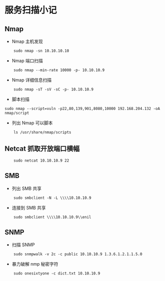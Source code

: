 # 服务扫描小记

## Nmap

- Nmap 主机发现

```
    sudo nmap -sn 10.10.10.10
```

-  Nmap 端口扫描

```
	sudo nmap --min-rate 10000 -p- 10.10.10.9
```
	
-  Nmap 详细信息扫描

```
    sudo nmap -sT -sV -sC -p- 10.10.10.9
```

- 脚本扫描 

```
sudo nmap --script=vuln -p22,80,139,901,8080,10000 192.168.204.132 -oA nmap/script
````

-  列出 Nmap 可以脚本

```
    ls /usr/share/nmap/scripts
```

## Netcat 抓取开放端口横幅

```
    sudo netcat 10.10.10.9 22
```

## SMB

-  列出 SMB 共享

```
    sudo smbclient -N -L \\\\10.10.10.9
```

- 连接到 SMB 共享

```
    sudo smbclient \\\\10.10.10.9\\enil
```

## SNMP

- 扫描 SNMP

```
    sudo snmpwalk -v 2c -c public 10.10.10.9 1.3.6.1.2.1.1.5.0
```

- 暴力破解 nmp 秘密字符

```
    sudo onesixtyone -c dict.txt 10.10.10.9
```